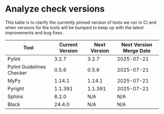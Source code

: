 # Analyze check versions

This table is to clarify the currently pinned version of tools we run in CI and when versions for the tools will be bumped to keep up with the latest improvements and bug fixes.


| Tool | Current Version | Next Version | Next Version Merge Date |
|------|-----------------|--------------|-------------------------|
Pylint | 3.2.7 | 3.2.7 | 2025-07-21 |
Pylint Guidelines Checker | 0.5.6 | 0.5.6 | 2025-07-21 |
MyPy | 1.14.1 | 1.14.1 | 2025-07-21 |
Pyright | 1.1.391 | 1.1.391 | 2025-07-21 |
Sphinx | 8.2.0 | N/A | N/A |
Black | 24.4.0 | N/A | N/A |
